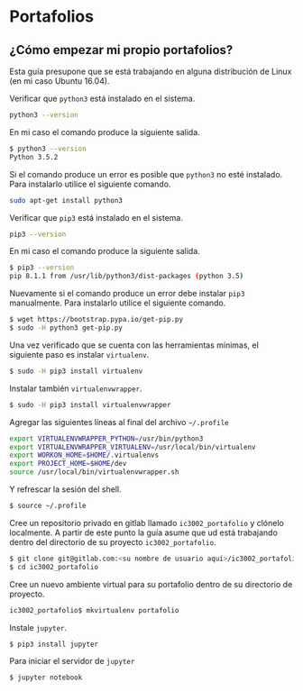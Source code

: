 # Portafolios

## ¿Cómo empezar mi propio portafolios?

Esta guía presupone que se está trabajando en alguna distribución de Linux (en mi caso Ubuntu 16.04).

Verificar que `python3` está instalado en el sistema.

```bash
python3 --version
```

En mi caso el comando produce la siguiente salida.

```bash
$ python3 --version
Python 3.5.2
```

Si el comando produce un error es posible que `python3` no esté instalado. Para instalarlo utilice el siguiente comando.

```bash
sudo apt-get install python3
```

Verificar que `pip3` está instalado en el sistema.

```bash
pip3 --version
```

En mi caso el comando produce la siguiente salida.

```bash
$ pip3 --version
pip 8.1.1 from /usr/lib/python3/dist-packages (python 3.5)
```

Nuevamente si el comando produce un error debe instalar `pip3` manualmente. Para instalarlo utilice el siguiente comando.

```bash
$ wget https://bootstrap.pypa.io/get-pip.py
$ sudo -H python3 get-pip.py
```

Una vez verificado que se cuenta con las herramientas mínimas, el siguiente paso es instalar `virtualenv`.

```bash
$ sudo -H pip3 install virtualenv
```

Instalar también `virtualenvwrapper`.

```bash
$ sudo -H pip3 install virtualenvwrapper
```

Agregar las siguientes líneas al final del archivo `~/.profile`

```bash
export VIRTUALENVWRAPPER_PYTHON=/usr/bin/python3
export VIRTUALENVWRAPPER_VIRTUALENV=/usr/local/bin/virtualenv
export WORKON_HOME=$HOME/.virtualenvs
export PROJECT_HOME=$HOME/dev
source /usr/local/bin/virtualenvwrapper.sh
```

Y refrescar la sesión del shell.

```bash
$ source ~/.profile
```

Cree un repositorio privado en gitlab llamado `ic3002_portafolio` y clónelo localmente. A partir de este punto la guía asume que ud está trabajando dentro del directorio de su proyecto `ic3002_portafolio`.

```bash
$ git clone git@gitlab.com:<su nombre de usuario aquí>/ic3002_portafolio.git
$ cd ic3002_portafolio
```

Cree un nuevo ambiente virtual para su portafolio dentro de su directorio de proyecto.

```bash
ic3002_portafolio$ mkvirtualenv portafolio
```

Instale `jupyter`.

```bash
$ pip3 install jupyter
```

Para iniciar el servidor de `jupyter`

```bash
$ jupyter notebook
```

